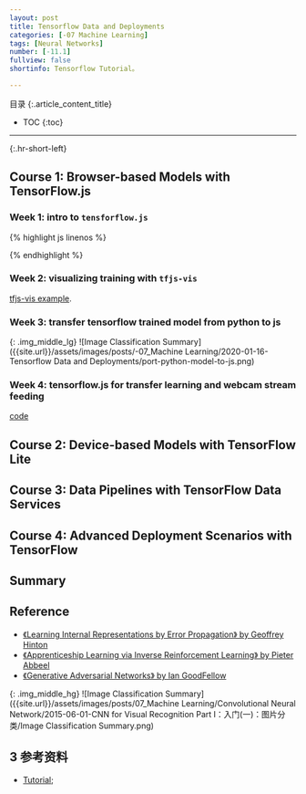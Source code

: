```yaml
---
layout: post
title: Tensorflow Data and Deployments 
categories: [-07 Machine Learning]
tags: [Neural Networks]
number: [-11.1]
fullview: false
shortinfo: Tensorflow Tutorial。

---
```

目录
{:.article_content_title}


* TOC
{:toc}

---
{:.hr-short-left}

## Course 1: Browser-based Models with TensorFlow.js

### Week 1: intro to `tensforflow.js` 

{% highlight js linenos %}
<html>

<head></head>
<script src="https://cdn.jsdelivr.net/npm/@tensorflow/tfjs@latest"></script>
<script lang="js">
  async function run() {
    const csvUrl = 'iris.csv';
    const trainingData = tf.data.csv(csvUrl, {
      columnConfigs: {
        species: {
          isLabel: true
        }
      }
    });
    console.log('==> trainingData', trainingData)
    const numOfFeatures = (await trainingData.columnNames()).length - 1;
    const numOfSamples = 150;
    const convertedData =
      trainingData.map(({ xs, ys }) => {
        const labels = [
          ys.species == "setosa" ? 1 : 0,
          ys.species == "virginica" ? 1 : 0,
          ys.species == "versicolor" ? 1 : 0
        ]
        const updatedData = { xs: Object.values(xs), ys: Object.values(labels) };
        console.log('==> updatedData', updatedData);
        return updatedData
      }).batch(10);

    const model = tf.sequential();
    model.add(tf.layers.dense({ inputShape: [numOfFeatures], activation: "sigmoid", units: 5 }))
    model.add(tf.layers.dense({ activation: "softmax", units: 3 }));

    model.compile({ loss: "categoricalCrossentropy", optimizer: tf.train.adam(0.06) });

    await model.fitDataset(convertedData,
      {
        epochs: 100,
        callbacks: {
          onEpochEnd: async (epoch, logs) => {
            console.log("Epoch: " + epoch + " Loss: " + logs.loss);
          }
        }
      });

    // Test Cases:

    // Setosa
    const testVal = tf.tensor2d([4.4, 2.9, 1.4, 0.2], [1, 4]);

    // Versicolor
    // const testVal = tf.tensor2d([6.4, 3.2, 4.5, 1.5], [1, 4]);

    // Virginica
    // const testVal = tf.tensor2d([5.8,2.7,5.1,1.9], [1, 4]);

    const prediction = model.predict(testVal);
    const pIndex = tf.argMax(prediction, axis = 1).dataSync();

    const classNames = ["Setosa", "Virginica", "Versicolor"];

    // alert(prediction)
    alert(classNames[pIndex])

  }
  run();
</script>

<body>
</body>

</html>
{% endhighlight %}

### Week 2: visualizing training with `tfjs-vis`

[tfjs-vis example](https://github.com/lmoroney/dlaicourse/tree/master/TensorFlow%20Deployment/Course%201%20-%20TensorFlow-JS/Week%202/Examples).

### Week 3: transfer tensorflow trained model from python to js


{: .img_middle_lg}
![Image Classification Summary]({{site.url}}/assets/images/posts/-07_Machine Learning/2020-01-16-Tensorflow Data and Deployments/port-python-model-to-js.png)

### Week 4: tensorflow.js for transfer learning and webcam stream feeding

[code](https://github.com/lmoroney/dlaicourse/tree/master/TensorFlow%20Deployment/Course%201%20-%20TensorFlow-JS/Week%204/Examples)

## Course 2: Device-based Models with TensorFlow Lite

## Course 3: Data Pipelines with TensorFlow Data Services

## Course 4: Advanced Deployment Scenarios with TensorFlow

## Summary




## Reference

- [《Learning Internal Representations by Error Propagation》 by Geoffrey Hinton](https://web.stanford.edu/class/psych209a/ReadingsByDate/02_06/PDPVolIChapter8.pdf)
- [《Apprenticeship Learning via Inverse Reinforcement Learning》 by Pieter Abbeel](https://ai.stanford.edu/~ang/papers/icml04-apprentice.pdf)
- [《Generative Adversarial Networks》 by Ian GoodFellow](https://arxiv.org/pdf/1406.2661.pdf)

{: .img_middle_hg}
![Image Classification Summary]({{site.url}}/assets/images/posts/07_Machine Learning/Convolutional Neural Network/2015-06-01-CNN for Visual Recognition Part I：入门(一)：图片分类/Image Classification Summary.png)

## 3 参考资料 ##

- [Tutorial](https://www.coursera.org/learn/aws-machine-learning/home/welcome);









